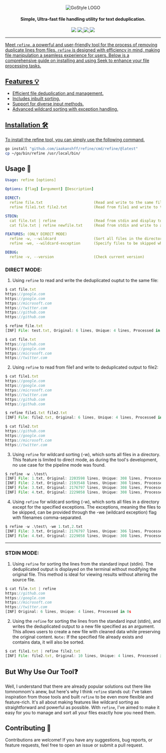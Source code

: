 <div align="center">

![GoStyle LOGO](https://i.imgur.com/wveX8z8.png)

</div>
<h4 align="center">Simple, Ultra-fast file handling utility for text deduplication.</h4>
<p align="center">
<img src="https://img.shields.io/github/go-mod/go-version/iaakanshff/crtfinder">
<!-- <a href="https://github.com/iaakanshff/crtfinder/releases"><img src="https://img.shields.io/github/downloads/iaakanshff/crtfinder/total"> -->
<a href="https://github.com/iaakanshff/crtfinder/graphs/contributors"><img src="https://img.shields.io/github/contributors-anon/iaakanshff/crtfinder">
<!-- <a href="https://github.com/iaakanshff/crtfinder/releases/"><img src="https://img.shields.io/github/release/iaakanshff/crtfinder"> -->
<a href="https://github.com/iaakanshff/crtfinder/issues"><img src="https://img.shields.io/github/issues-raw/iaakanshff/crtfinder">
<a href="https://github.com/iaakanshff/crtfinder/stars"><img src="https://img.shields.io/github/stars/iaakanshff/crtfinder">
<!-- <a href="https://github.com/iaakanshff/crtfinder/discussions"><img src="https://img.shields.io/github/discussions/iaakanshff/crtfinder"> -->
</p>

---

Meet `refine`, a powerful and user-friendly tool for the process of removing duplicate lines from files. `refine` is designed with efficiency in mind, making file manipulation a seamless experience for users. Below is a comprehensive guide on installing and using Seek to enhance your file processing tasks.

## Features 💡

- Efficient file deduplication and management.
- Includes inbuilt sorting.
- Support for diverse input methods.
- Advanced wildcard sorting with exception handling.

## Installation 🛠️
To install the refine tool, you can simply use the following command.
````bash
go install "github.com/iaakanshff/refine/cmd/refine/@latest"
cp ~/go/bin/refine /usr/local/bin/
````

## Usage 📘
```yaml
Usage: refine [options]

Options: [flag] [argument] [Description]

DIRECT:
  refine file.txt                       (Read and write to the same file)
  refine file1.txt file2.txt            (Read from file1 and write to the file2)

STDIN:
  cat file.txt | refine                 (Read from stdin and display to stdout)
  cat file.txt | refine newfile.txt     (Read from stdin and write to a specific file)

FEATURES: (ONLY DIRECT MODE)
  refine -w, --wildcard                 (Sort all files in the directory)
  refine -we, --wildcard-exception      (Specify files to be skipped while using wildcard)

DEBUG:
  refine -v, --version                  (Check current version)
```
### DIRECT MODE:

1) Using `refine` to read and write the deduplicated ouptut to the same file:
```js
$ cat file.txt
https://google.com
https://google.com
https://microsoft.com
https://twitter.com
https://github.com
https://github.com

$ refine file.txt
[INF] File: test.txt, Original: 6 lines, Unique: 4 lines, Processed in 108.2µs

$ cat file.txt
https://github.com
https://google.com
https://microsoft.com
https://twitter.com
```

2) Using `refine` to read from file1 and write to deduplicated output to file2:
```js
$ cat file1.txt
https://google.com
https://google.com
https://microsoft.com
https://twitter.com
https://github.com
https://github.com

$ refine file1.txt file2.txt
[INF] File: file2.txt, Original: 6 lines, Unique: 4 lines, Processed in 101.1µs

$ cat file2.txt
https://github.com
https://google.com
https://microsoft.com
https://twitter.com
```

3) Using `refine` for wildcard sorting (-w), which sorts all files in a directory. This feature is limited to direct mode, as during the tool's development, no use case for the pipeline mode was found.
```js
$ refine -w .\test\
[INF] File: 1.txt, Original: 2203598 lines, Unique: 308 lines, Processed in 355.4838ms
[INF] File: 2.txt, Original: 2193548 lines, Unique: 308 lines, Processed in 357.8736ms
[INF] File: 3.txt, Original: 2176797 lines, Unique: 308 lines, Processed in 360.693ms
[INF] File: 4.txt, Original: 2229058 lines, Unique: 308 lines, Processed in 353.194ms
```

4) Using `refine` for wildcard sorting (-w), which sorts all files in a directory except for the specified exceptions. The exceptions, meaning the files to be skipped, can be provided through the -we (wildcard exception) flag with filenames comma-separated.
```js
$ refine -w .\test\ -we 1.txt,2.txt
[INF] File: 3.txt, Original: 2176797 lines, Unique: 306 lines, Processed in 265.4093ms
[INF] File: 4.txt, Original: 2229058 lines, Unique: 308 lines, Processed in 376.9528ms
```
---

### STDIN MODE:

1) Using `refine` for sorting the lines from the standard input (stdin). The deduplicated output is displayed on the terminal without modifying the original file. This method is ideal for viewing results without altering the source file.

```js
$ cat file.txt | refine
https://github.com
https://google.com
https://microsoft.com
https://twitter.com
[INF] Original: 6 lines, Unique: 4 lines, Processed in 0s
```


2) Using the `refine` for sorting the lines from the standard input (stdin), and writes the deduplicated output to a new file specified as an argument. This allows users to create a new file with cleaned data while preserving the original content. `Note:` If the specified file already exists and contains data, it will also be sorted.

```js
$ cat file1.txt | refine file2.txt
[INF] File: file2.txt, Original: 10 lines, Unique: 4 lines, Processed in 150.3µs
```
          
## But Why Use Our Tool❓ 

Well, I understand that there are already popular solutions out there like tomnomnom's anew, but here's why I think `refine` stands out: I've taken inspiration from those tools and built `refine` to be even more flexible and feature-rich. It's all about making features like wildcard sorting as straightforward and powerful as possible. With `refine`, I've aimed to make it easy for you to manage and sort all your files exactly how you need them.

## Contributing 🤝

Contributions are welcome! If you have any suggestions, bug reports, or feature requests, feel free to open an issue or submit a pull request.
